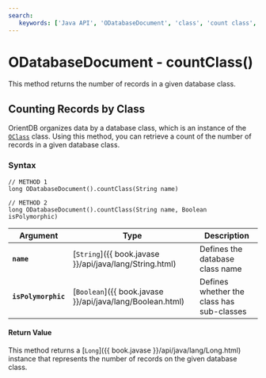 ```yaml
---
search:
   keywords: ['Java API', 'ODatabaseDocument', 'class', 'count class', 'countClass']
---
```


# ODatabaseDocument - countClass()

This method returns the number of records in a given database class.

## Counting Records by Class

OrientDB organizes data by a database class, which is an instance of the [`OClass`](../OClass.md) class.  Using this method, you can retrieve a count of the number of records in a given database class.

### Syntax

```
// METHOD 1
long ODatabaseDocument().countClass(String name)

// METHOD 2
long ODatabaseDocument().countClass(String name, Boolean isPolymorphic)
```

| Argument | Type | Description |
|---|---|---|
| **`name`** | [`String`]({{ book.javase }}/api/java/lang/String.html) | Defines the database class name |
| **`isPolymorphic`** | [`Boolean`]({{ book.javase }}/api/java/lang/Boolean.html) | Defines whether the class has sub-classes |

#### Return Value

This method returns a [`Long`]({{ book.javase }}/api/java/lang/Long.html) instance that represents the number of records on the given database class.

